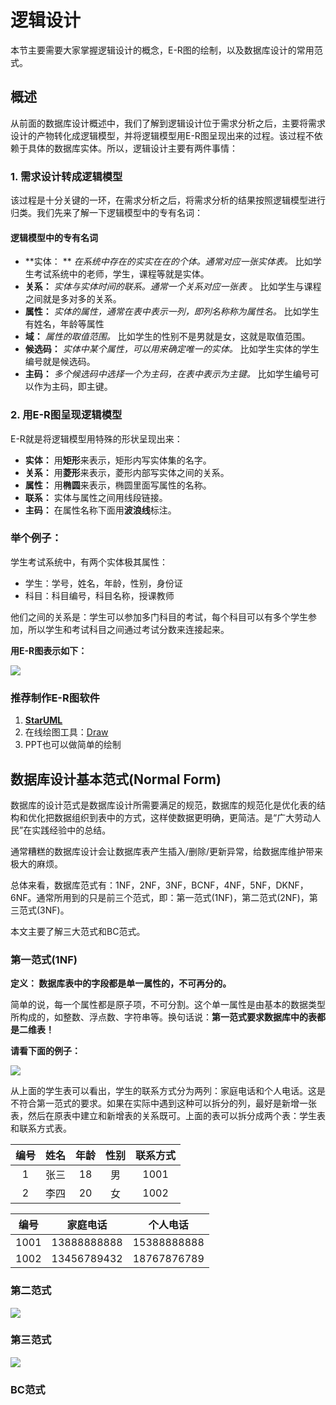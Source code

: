 # 逻辑设计

本节主要需要大家掌握逻辑设计的概念，E-R图的绘制，以及数据库设计的常用范式。



## 概述

从前面的数据库设计概述中，我们了解到逻辑设计位于需求分析之后，主要将需求设计的产物转化成逻辑模型，并将逻辑模型用E-R图呈现出来的过程。该过程不依赖于具体的数据库实体。所以，逻辑设计主要有两件事情：



### 1. 需求设计转成逻辑模型

该过程是十分关键的一环，在需求分析之后，将需求分析的结果按照逻辑模型进行归类。我们先来了解一下逻辑模型中的专有名词：

#### 逻辑模型中的专有名词

* **实体： ** *在系统中存在的实实在在的个体。通常对应一张实体表。* 比如学生考试系统中的老师，学生，课程等就是实体。
* **关系：** *实体与实体时间的联系。通常一个关系对应一张表* 。 比如学生与课程之间就是多对多的关系。
* **属性：** *实体的属性，通常在表中表示一列，即列名称称为属性名。* 比如学生有姓名，年龄等属性
* **域：** *属性的取值范围。* 比如学生的性别不是男就是女，这就是取值范围。
* **候选码：** *实体中某个属性，可以用来确定唯一的实体。* 比如学生实体的学生编号就是候选码。
* **主码：** *多个候选码中选择一个为主码，在表中表示为主键。* 比如学生编号可以作为主码，即主键。

### 2. 用E-R图呈现逻辑模型

E-R就是将逻辑模型用特殊的形状呈现出来：

* **实体：** 用**矩形**来表示，矩形内写实体集的名字。
* **关系：** 用**菱形**来表示，菱形内部写实体之间的关系。
* **属性：** 用**椭圆**来表示，椭圆里面写属性的名称。
* **联系：** 实体与属性之间用线段链接。
* **主码：** 在属性名称下面用**波浪线**标注。

### 举个例子：

学生考试系统中，有两个实体极其属性：

* 学生：学号，姓名，年龄，性别，身份证
* 科目：科目编号，科目名称，授课教师

他们之间的关系是：学生可以参加多门科目的考试，每个科目可以有多个学生参加，所以学生和考试科目之间通过考试分数来连接起来。

**用E-R图表示如下：**

![](http://ww1.sinaimg.cn/large/af4e9f79gy1g04yaqfzgdj21dg0p4gr5.jpg)

### 推荐制作E-R图软件

1. **[StarUML](http://staruml.io/download)**
2. 在线绘图工具：[Draw](https://www.draw.io/)
3. PPT也可以做简单的绘制



## 数据库设计基本范式(Normal Form)

数据库的设计范式是数据库设计所需要满足的规范，数据库的规范化是优化表的结构和优化把数据组织到表中的方式，这样使数据更明确，更简洁。是“广大劳动人民”在实践经验中的总结。

通常糟糕的数据库设计会让数据库表产生插入/删除/更新异常，给数据库维护带来极大的麻烦。

总体来看，数据库范式有：1NF，2NF，3NF，BCNF，4NF，5NF，DKNF，6NF。通常所用到的只是前三个范式，即：第一范式(1NF)，第二范式(2NF)，第三范式(3NF)。

本文主要了解三大范式和BC范式。

### 第一范式(1NF)

**定义： 数据库表中的字段都是单一属性的，不可再分的。**

简单的说，每一个属性都是原子项，不可分割。这个单一属性是由基本的数据类型所构成的，如整数、浮点数、字符串等。换句话说：**第一范式要求数据库中的表都是二维表！**

**请看下面的例子：**

![](http://ww1.sinaimg.cn/large/af4e9f79ly1g05rx94m44j20xe04uq41.jpg)

从上面的学生表可以看出，学生的联系方式分为两列：家庭电话和个人电话。这是不符合第一范式的要求。如果在实际中遇到这种可以拆分的列，最好是新增一张表，然后在原表中建立和新增表的关系既可。上面的表可以拆分成两个表：学生表和联系方式表。

| 编号 | 姓名 | 年龄 | 性别 | 联系方式 |
| :--: | :--: | :--: | :--: | :------: |
|  1   | 张三 |  18  |  男  |   1001   |
|  2   | 李四 |  20  |  女  |   1002   |

| 编号 |  家庭电话   |  个人电话   |
| :--: | :---------: | :---------: |
| 1001 | 13888888888 | 15388888888 |
| 1002 | 13456789432 | 18767876789 |



### 第二范式

![](http://ww1.sinaimg.cn/large/af4e9f79ly1g02mobo8n1j21bs0ta7aj.jpg)

### 第三范式

![](http://ww1.sinaimg.cn/large/af4e9f79ly1g02mvthdabj21j80qujuy.jpg)

### BC范式

